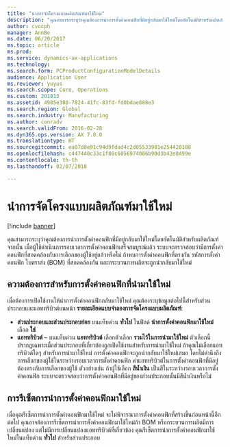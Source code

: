 ```yaml
---
title: "นำการจัดโครงแบบผลิตภัณฑ์มาใช้ใหม่"
description: "คุณสามารถระบุว่าคุณต้องการนำการตั้งค่าคอนฟิกที่มีอยู่กลับมาใช้ใหม่โดยอัตโนมัติสำหรับผลิตภัณฑ์ จากนั้น เมื่อผู้ใช้ดำเนินการรอบเวลาการตั้งค่าคอนฟิกเสร็จสมบูรณ์แล้ว ระบบจะตรวจสอบว่ามีการตั้งค่าคอนฟิกที่สอดคล้องกับการเลือกของผู้ใช้อยู่แล้วหรือไม่ ถ้าพบการตั้งค่าคอนฟิกที่ตรงกัน รหัสการตั้งค่าคอนฟิก ใบตราส่ง (BOM) ที่สอดคล้องกัน และกระบวนการผลิตจะถูกนำกลับมาใช้ใหม่"
author: cvocph
manager: AnnBe
ms.date: 06/20/2017
ms.topic: article
ms.prod: 
ms.service: dynamics-ax-applications
ms.technology: 
ms.search.form: PCProductConfigurationModelDetails
audience: Application User
ms.reviewer: yuyus
ms.search.scope: Core, Operations
ms.custom: 201813
ms.assetid: 4985e308-7824-41fc-83fd-fd0bdae888e3
ms.search.region: Global
ms.search.industry: Manufacturing
ms.author: conradv
ms.search.validFrom: 2016-02-28
ms.dyn365.ops.version: AX 7.0.0
ms.translationtype: HT
ms.sourcegitcommit: ea07d8e91c94d9fdad4c2d05533981e254420188
ms.openlocfilehash: c447440c33c1f80c6056974086b90d3b43e8499e
ms.contentlocale: th-th
ms.lasthandoff: 02/07/2018

---
```


# <a name="reuse-product-configurations"></a>นำการจัดโครงแบบผลิตภัณฑ์มาใช้ใหม่

[!include [banner](../includes/banner.md)]

คุณสามารถระบุว่าคุณต้องการนำการตั้งค่าคอนฟิกที่มีอยู่กลับมาใช้ใหม่โดยอัตโนมัติสำหรับผลิตภัณฑ์ จากนั้น เมื่อผู้ใช้ดำเนินการรอบเวลาการตั้งค่าคอนฟิกเสร็จสมบูรณ์แล้ว ระบบจะตรวจสอบว่ามีการตั้งค่าคอนฟิกที่สอดคล้องกับการเลือกของผู้ใช้อยู่แล้วหรือไม่ ถ้าพบการตั้งค่าคอนฟิกที่ตรงกัน รหัสการตั้งค่าคอนฟิก ใบตราส่ง (BOM) ที่สอดคล้องกัน และกระบวนการผลิตจะถูกนำกลับมาใช้ใหม่

<a name="requirements-for-reusing-configurations"></a>ความต้องการสำหรับการตั้งค่าคอนฟิกที่นำมาใช้ใหม่
---------------------------------------

เมื่อต้องการเปิดใช้งานให้นำการตั้งค่าคอนฟิกกลับมาใช้ใหม่ คุณต้องระบุข้อมูลต่อไปนี้สำหรับส่วนประกอบและแอททริบิวต์บนหน้า **รายละเอียดแบบจำลองการจัดโครงแบบผลิตภัณฑ์**:

-   **ส่วนประกอบและส่วนประกอบย่อย** บนแท็บด่วน **ทั่วไป** ในฟิลด์ **นำการตั้งค่าคอนฟิกมาใช้ใหม่** เลือก **ใช่**
-   **แอททริบิวต์** – บนแท็บด่วน **แอททริบิวต์** เลือกตัวเลือก **รวมไว้ในการนำมาใช้ใหม่** ตัวเลือกนี้ปรากฏเฉพาะเมื่อส่วนประกอบที่เกี่ยวข้องถูกเปิดใช้งานสำหรับการนำมาใช้ใหม่ ถ้าคุณไม่เลือกแอททริบิวต์ใดๆ สำหรับการนำมาใช้ใหม่ การตั้งค่าคอนฟิกจะถูกนำกลับมาใช้ใหม่เสมอ โดยไม่คำนึงถึงการเลือกของผู้ใช้ในระหว่างรอบเวลาการตั้งค่าคอนฟิก ค่าแอททริบิวต์ในการตั้งค่าคอนฟิกที่มีอยู่ต้องตรงกับการเลือกของผู้ใช้ ตัวอย่างเช่น ถ้าผู้ใช้เลือก **สีน้ำเงิน** เป็นสีในระหว่างรอบเวลาการตั้งค่าคอนฟิก ระบบจะตรวจสอบว่าการตั้งค่าคอนฟิกที่มีอยู่ของส่วนประกอบนั้นมีสีน้ำเงินหรือไม่

## <a name="resetting-configuration-reuse"></a>การรีเซ็ตการนำการตั้งค่าคอนฟิกมาใช้ใหม่
เมื่อคุณรีเซ็ตการนำการตั้งค่าคอนฟิกมาใช้ใหม่ จะไม่พิจารณาการตั้งค่าคอนฟิกที่สร้างขึ้นก่อนหน้านี้อีกต่อไป คุณอาจต้องการรีเซ็ตการนำการตั้งค่าคอนฟิกมาใช้ใหม่ถ้า BOM หรือกระบวนการผลิตมีการเปลี่ยนแปลง แต่ไม่มีการเปลี่ยนแปลงแอททริบิวต์ที่เกี่ยวข้อง คุณรีเซ็ตการนำการตั้งค่าคอนฟิกมาใช้ใหม่ในแท็บด่วน **ทั่วไป** สำหรับส่วนประกอบ




